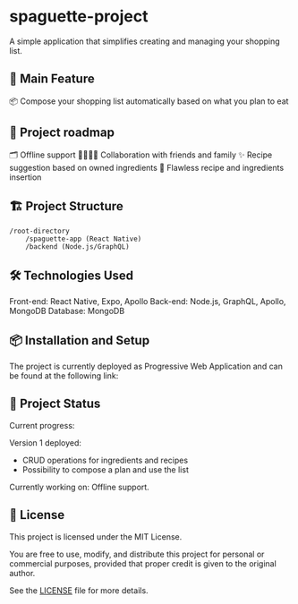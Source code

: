 # spaguette-project
A simple application that simplifies creating and managing your shopping list.

## 🎯 Main Feature

📦 Compose your shopping list automatically based on what you plan to eat

## 🚀 Project roadmap

🗂️ Offline support
🫱🏼‍🫲🏽 Collaboration with friends and family
✨ Recipe suggestion based on owned ingredients
👀 Flawless recipe and ingredients insertion

## 🏗️ Project Structure

    /root-directory
        /spaguette-app (React Native)
        /backend (Node.js/GraphQL)

## 🛠️ Technologies Used

Front-end: React Native, Expo, Apollo
Back-end: Node.js, GraphQL, Apollo, MongoDB
Database: MongoDB

## 📦 Installation and Setup

The project is currently deployed as Progressive Web Application and can be found at the following link:

## 🚧 Project Status

Current progress:

Version 1 deployed:
- CRUD operations for ingredients and recipes
- Possibility to compose a plan and use the list

Currently working on: Offline support.

## 📄 License  

This project is licensed under the MIT License.  

You are free to use, modify, and distribute this project for personal or commercial purposes, provided that proper credit is given to the original author.  

See the [LICENSE](./LICENSE) file for more details.
